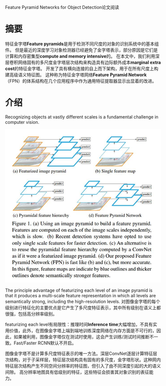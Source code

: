 Feature Pyramid Networks for Object Detection论文阅读

# 摘要

特征金字塔**Feature pyramids**是用于检测不同尺度的对象的识别系统中的基本组件。 但是最近的深度学习对象检测器已经避免了金字塔表示，部分原因是它们是计算和内存密集型**compute and memory intensive**的。 在本文中，我们利用深层卷积网络固有的多尺度金字塔层次结构来构造具有边际额外成本**marginal extra cost**的特征金字塔。 开发了具有横向连接的自上而下架构，用于在所有尺度上构建高级语义特征图。 这种称为特征金字塔网络**Feature Pyramid Network**（FPN）的体系结构在几个应用程序中作为通用特征提取器显示出显着的改进。

# 介绍
Recognizing objects at vastly different scales is a fundamental challenge in computer vision. 

![image](./企业微信截图_20190608103312.jpg)

The principle advantage of featurizing each level of an image pyramid is that it produces a multi-scale feature representation in which all levels are semantically strong, including the high-resolution levels.
对图像金字塔的每个级别进行特征化的主要优点是它产生了多尺度特征表示，其中所有级别在语义上都很强，包括高分辨率级别。

featurizing each level有局限性：推理时间**Inference time**大幅增加，不具有实用价值，此外，在图像金字塔上端到端地训练深度网络在内存方面是不可行的，因此，如果被利用，图像金字塔仅在测试时使用，这会产生训练/测试时间推断不一致。Fast/Faster RCNN默认不开启。

图像金字塔不是计算多尺度特征表示的唯一方法。深层ConvNet逐层计算特征层次结构，对于子采样层，特征层次结构具有固有的多尺度，金字塔形状。这种网内特征层次结构产生不同空间分辨率的特征图，但引入了由不同深度引起的大的语义间隙。 高分辨率地图具有低级别的特征，这些特征会损害其对象识别的表征能力。

